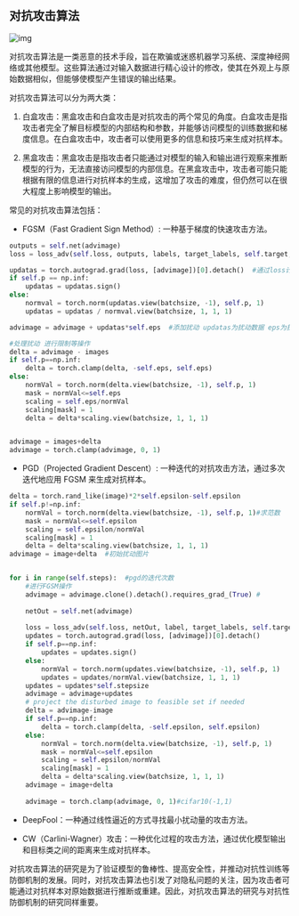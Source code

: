 ## 对抗攻击算法



![img](https://pic3.zhimg.com/80/v2-80c67557bb2e6ed370b82bd706f7cafe_720w.webp)



对抗攻击算法是一类恶意的技术手段，旨在欺骗或迷惑机器学习系统、深度神经网络或其他模型。这些算法通过对输入数据进行精心设计的修改，使其在外观上与原始数据相似，但能够使模型产生错误的输出结果。

对抗攻击算法可以分为两大类：

1. 白盒攻击：黑盒攻击和白盒攻击是对抗攻击的两个常见的角度。白盒攻击是指攻击者完全了解目标模型的内部结构和参数，并能够访问模型的训练数据和梯度信息。在白盒攻击中，攻击者可以使用更多的信息和技巧来生成对抗样本。

2. 黑盒攻击：黑盒攻击是指攻击者只能通过对模型的输入和输出进行观察来推断模型的行为，无法直接访问模型的内部信息。在黑盒攻击中，攻击者可能只能根据有限的信息进行对抗样本的生成，这增加了攻击的难度，但仍然可以在很大程度上影响模型的输出。

常见的对抗攻击算法包括：

- FGSM（Fast Gradient Sign Method）: 一种基于梯度的快速攻击方法。

```python
outputs = self.net(advimage)
loss = loss_adv(self.loss, outputs, labels, target_labels, self.target, self.device)

updatas = torch.autograd.grad(loss, [advimage])[0].detach()  #通过loss计算得到扰动数据
if self.p == np.inf:
    updatas = updatas.sign()
else:
    normval = torch.norm(updatas.view(batchsize, -1), self.p, 1)
    updatas = updatas / normval.view(batchsize, 1, 1, 1)

advimage = advimage + updatas*self.eps  #添加扰动 updatas为扰动数据 eps为扰动幅度

#处理扰动 进行限制等操作
delta = advimage - images
if self.p==np.inf:
    delta = torch.clamp(delta, -self.eps, self.eps)
else:
    normVal = torch.norm(delta.view(batchsize, -1), self.p, 1)
    mask = normVal<=self.eps
    scaling = self.eps/normVal
    scaling[mask] = 1
    delta = delta*scaling.view(batchsize, 1, 1, 1)    


advimage = images+delta
advimage = torch.clamp(advimage, 0, 1)

```

- PGD（Projected Gradient Descent）: 一种迭代的对抗攻击方法，通过多次迭代地应用 FGSM 来生成对抗样本。


```python
delta = torch.rand_like(image)*2*self.epsilon-self.epsilon
if self.p!=np.inf: 
    normVal = torch.norm(delta.view(batchsize, -1), self.p, 1)#求范数
    mask = normVal<=self.epsilon
    scaling = self.epsilon/normVal
    scaling[mask] = 1
    delta = delta*scaling.view(batchsize, 1, 1, 1)
advimage = image+delta  #初始扰动图片


for i in range(self.steps):  #pgd的迭代次数
    #进行FGSM操作
    advimage = advimage.clone().detach().requires_grad_(True) # 
    
    netOut = self.net(advimage)
    
    loss = loss_adv(self.loss, netOut, label, target_labels, self.target, self.device)        
    updates = torch.autograd.grad(loss, [advimage])[0].detach()
    if self.p==np.inf:
        updates = updates.sign()
    else:
        normVal = torch.norm(updates.view(batchsize, -1), self.p, 1)
        updates = updates/normVal.view(batchsize, 1, 1, 1)
    updates = updates*self.stepsize
    advimage = advimage+updates
    # project the disturbed image to feasible set if needed
    delta = advimage-image
    if self.p==np.inf:
        delta = torch.clamp(delta, -self.epsilon, self.epsilon)
    else:
        normVal = torch.norm(delta.view(batchsize, -1), self.p, 1)
        mask = normVal<=self.epsilon
        scaling = self.epsilon/normVal
        scaling[mask] = 1
        delta = delta*scaling.view(batchsize, 1, 1, 1)
    advimage = image+delta
    
    advimage = torch.clamp(advimage, 0, 1)#cifar10(-1,1)
```

- DeepFool：一种通过线性逼近的方式寻找最小扰动量的攻击方法。



- CW（Carlini-Wagner）攻击：一种优化过程的攻击方法，通过优化模型输出和目标类之间的距离来生成对抗样本。

对抗攻击算法的研究是为了验证模型的鲁棒性、提高安全性，并推动对抗性训练等防御机制的发展。同时，对抗攻击算法也引发了对隐私问题的关注，因为攻击者可能通过对抗样本对原始数据进行推断或重建。因此，对抗攻击算法的研究与对抗性防御机制的研究同样重要。